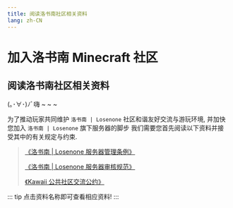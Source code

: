 ```yaml
---
title: 阅读洛书南社区相关资料
lang: zh-CN
---
```


# 加入洛书南 Minecraft 社区

## 阅读洛书南社区相关资料

(｡･∀･)ﾉﾞ嗨 ~ ~ ~

为了推动玩家共同维护 `洛书南 | Losenone` 社区和谐友好交流与游玩环境, 并加快您加入 `洛书南 | Losenone` 旗下服务器的脚步 我们需要您首先阅读以下资料并接受其中的有关规定与约束.

> [《洛书南 | Losenone 服务器管理条例》](/pages/docs/public_files/moderation_rules.html)
>
> [《洛书南 | Losenone 服务器审核规范》](http://lsn.yaasasi.cn/1891883)
>
> [《Kawaii 公共社区交流公约》](http://kawaii.yaasasi.cn/)

::: tip
点击资料名称即可查看相应资料!
:::

